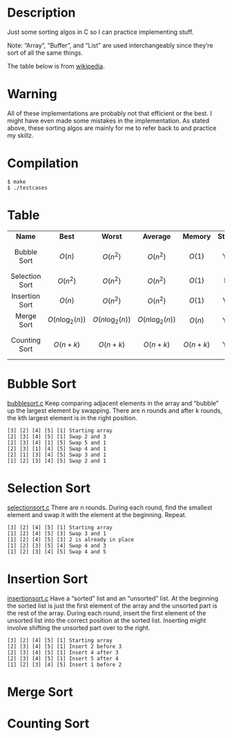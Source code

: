 Description
===========

Just some sorting algos in C so I can practice implementing stuff.

Note: “Array”, “Buffer”, and “List” are used interchangeably since they’re sort of all the same things.

The table below is from [wikipedia](https://en.wikipedia.org/wiki/Sorting_algorithm).

Warning
=======

All of these implementations are probably not that efficient or the best. I might have even made some mistakes in the implementation. As stated above, these sorting algos are mainly for me to refer back to and practice my skillz.

Compilation
===========

``` console
$ make
$ ./testcases
```

Table
=====

|                |                              |                              |                              |                |            |            |                 |                                          |
|:--------------:|:----------------------------:|:----------------------------:|:----------------------------:|:--------------:|:----------:|:----------:|:---------------:|:----------------------------------------:|
|    **Name**    |           **Best**           |           **Worst**          |          **Average**         |   **Memory**   | **Stable** | **Method** |    **Notes**    |                 **Code**                 |
|   Bubble Sort  |           *O*(*n*)           |     *O*(*n*<sup>2</sup>)     |     *O*(*n*<sup>2</sup>)     |     *O*(1)     |     Yes    |  Swapping  | Small code size |    [bubblesort.c](algos/bubblesort.c)    |
| Selection Sort |     *O*(*n*<sup>2</sup>)     |     *O*(*n*<sup>2</sup>)     |     *O*(*n*<sup>2</sup>)     |     *O*(1)     |     No     |  Selection |                 | [selectionsort.c](algos/selectionsort.c) |
| Insertion Sort |           *O*(*n*)           |     *O*(*n*<sup>2</sup>)     |     *O*(*n*<sup>2</sup>)     |     *O*(1)     |     Yes    |  Insertion |                 | [insertionsort.c](algos/insertionsort.c) |
|   Merge Sort   | *O*(*n*log<sub>2</sub>(*n*)) | *O*(*n*log<sub>2</sub>(*n*)) | *O*(*n*log<sub>2</sub>(*n*)) |    *O*(*n*)    |     Yes    |   Merging  |                 |     [mergesort.c](algos/mergesort.c)     |
|  Counting Sort |        *O*(*n* + *k*)        |        *O*(*n* + *k*)        |        *O*(*n* + *k*)        | *O*(*n* + *k*) |     Yes    |            |  k is the range |  [countingsort.c](algos/countingsort.c)  |

Bubble Sort
===========

[bubblesort.c](algos/bubblesort.c) Keep comparing adjacent elements in the array and “bubble” up the largest element by swapping. There are n rounds and after k rounds, the kth largest element is in the right position.

    [3] [2] [4] [5] [1] Starting array
    [2] [3] [4] [5] [1] Swap 2 and 3
    [2] [3] [4] [1] [5] Swap 5 and 1
    [2] [3] [1] [4] [5] Swap 4 and 1
    [2] [1] [3] [4] [5] Swap 3 and 1
    [1] [2] [3] [4] [5] Swap 2 and 1

Selection Sort
==============

[selectionsort.c](algos/selectionsort.c) There are n rounds. During each round, find the smallest element and swap it with the element at the beginning. Repeat.

    [3] [2] [4] [5] [1] Starting array
    [1] [2] [4] [5] [3] Swap 3 and 1
    [1] [2] [4] [5] [3] 2 is already in place
    [1] [2] [3] [5] [4] Swap 4 and 3
    [1] [2] [3] [4] [5] Swap 4 and 5

Insertion Sort
==============

[insertionsort.c](algos/insertionsort.c) Have a “sorted” list and an “unsorted” list. At the beginning the sorted list is just the first element of the array and the unsorted part is the rest of the array. During each round, insert the first element of the unsorted list into the correct position at the sorted list. Inserting might involve shifting the unsorted part over to the right.

    [3] [2] [4] [5] [1] Starting array
    [2] [3] [4] [5] [1] Insert 2 before 3
    [2] [3] [4] [5] [1] Insert 4 after 3
    [2] [3] [4] [5] [1] Insert 5 after 4
    [1] [2] [3] [4] [5] Insert 1 before 2

Merge Sort
==========

Counting Sort
=============

